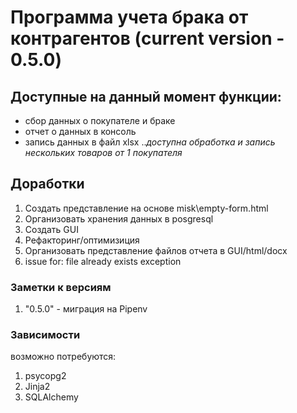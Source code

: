 # Программа учета брака от контрагентов (current version - 0.5.0)

## Доступные на данный момент функции:
* сбор данных о покупателе и браке
* отчет о данных в консоль
* запись данных в файл xlsx
..*доступна обработка и запись нескольких товаров от 1 покупателя*

## Доработки
1. Создать представление на основе misk\empty-form.html
2. Организовать хранения данных в posgresql
3. Создать GUI
4. Рефакторинг/оптимизиция
5. Организовать представление файлов отчета в GUI/html/docx
6. issue for: file already exists exception

### Заметки к версиям
1. "0.5.0" - миграция на Pipenv


### Зависимости
возможно потребуются:
1. psycopg2
2. Jinja2
3. SQLAlchemy